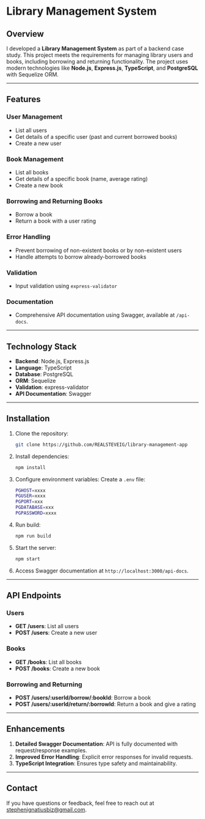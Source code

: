 # Library Management System

## Overview
I developed a **Library Management System** as part of a backend case study. This project meets the requirements for managing library users and books, including borrowing and returning functionality. The project uses modern technologies like **Node.js**, **Express.js**, **TypeScript**, and **PostgreSQL** with Sequelize ORM.

---

## Features

### User Management
- List all users
- Get details of a specific user (past and current borrowed books)
- Create a new user

### Book Management
- List all books
- Get details of a specific book (name, average rating)
- Create a new book

### Borrowing and Returning Books
- Borrow a book
- Return a book with a user rating

### Error Handling
- Prevent borrowing of non-existent books or by non-existent users
- Handle attempts to borrow already-borrowed books

### Validation
- Input validation using `express-validator`

### Documentation
- Comprehensive API documentation using Swagger, available at `/api-docs`.

---

## Technology Stack
- **Backend**: Node.js, Express.js
- **Language**: TypeScript
- **Database**: PostgreSQL
- **ORM**: Sequelize
- **Validation**: express-validator
- **API Documentation**: Swagger

---

## Installation
1. Clone the repository:
   ```bash
   git clone https://github.com/REALSTEVEIG/library-management-app


2. Install dependencies:
   ```bash
   npm install
   ```

3. Configure environment variables:
   Create a `.env` file:
   ```bash
   PGHOST=xxxx
   PGUSER=xxxx
   PGPORT=xxx
   PGDATABASE=xxx
   PGPASSWORD=xxxx
   ```

4. Run build:
   ```bash
   npm run build
   ```

5. Start the server:
   ```bash
   npm start
   ```

6. Access Swagger documentation at `http://localhost:3000/api-docs`.

---

## API Endpoints

### Users
- **GET /users**: List all users
- **POST /users**: Create a new user

### Books
- **GET /books**: List all books
- **POST /books**: Create a new book

### Borrowing and Returning
- **POST /users/:userId/borrow/:bookId**: Borrow a book
- **POST /users/:userId/return/:borrowId**: Return a book and give a rating

---

## Enhancements
1. **Detailed Swagger Documentation**: API is fully documented with request/response examples.
2. **Improved Error Handling**: Explicit error responses for invalid requests.
3. **TypeScript Integration**: Ensures type safety and maintainability.

---

## Contact
If you have questions or feedback, feel free to reach out at stephenignatiusbiz@gmail.com.
```
